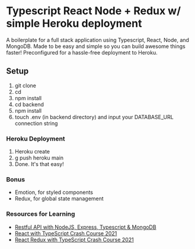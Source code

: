 # Typescript React Node + Redux w/ simple Heroku deployment
A boilerplate for a full stack application using Typescript, React, Node, and MongoDB. Made to be easy and simple so you can build awesome things faster! Preconfigured for a hassle-free deployment to Heroku.
## Setup
1. git clone
2. cd
3. npm install
4. cd backend
5. npm install
6. touch .env (in backend directory) and input your DATABASE_URL connection string

### Heroku Deployment
1. Heroku create
2. g push heroku main
3. Done. It's that easy!

### Bonus
- Emotion, for styled components
- Redux, for global state management

### Resources for Learning
- [Restful API with NodeJS, Express, Typescript & MongoDB](https://www.youtube.com/watch?v=lNqaQ0wEeAo)
- [React with TypeScript Crash Course 2021](https://www.youtube.com/watch?v=jrKcJxF0lAU)
- [React Redux with TypeScript Crash Course 2021](https://www.youtube.com/watch?v=udr2rx_B99w)